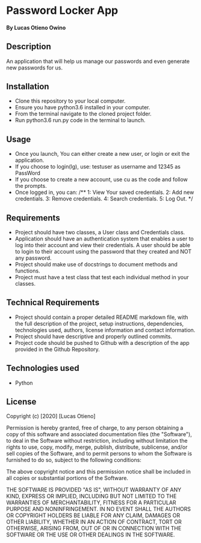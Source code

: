 # Password Locker App
#### By Lucas Otieno Owino
## Description
An application that will help us manage our passwords and even generate new passwords for us.
## Installation
* Clone this repository to your local computer.
* Ensure you have python3.6 installed in your computer.
* From the terminal navigate to the cloned project folder.
* Run python3.6 run.py code in the terminal to launch.
## Usage
* Once you launch, You can either create a new user, or login or exit the application.
* If you choose to login(lg), use: testuser as username and 12345 as PassWord
* If you choose to create a new account, use cu as the code and follow the prompts.
* Once logged in, you can:
/**
1: View Your saved credentials.
2: Add new credentials.
3: Remove credentials.
4: Search credentials.
5: Log Out.
*/   
## Requirements
* Project should have two classes, a User class and Credentials class.
* Application should have an authentication system that enables a user to log into their account and view their credentials. A user should be able to login to their account using the password that they created and NOT any password.
* Project should make use of docstrings to document methods and functions.
* Project must have a test class that test each individual method in your classes.
## Technical Requirements
* Project should contain a proper detailed README markdown file, with the full description of the project, setup instructions, dependencies, technologies used, authors, license information and contact information.
* Project should have descriptive and properly outlined commits.
* Project code should be pushed to Github with a description of the app provided in the Github Repository.
## Technologies used
* Python
## License
Copyright (c) [2020] [Lucas Otieno]

Permission is hereby granted, free of charge, to any person obtaining a copy
of this software and associated documentation files (the "Software"), to deal
in the Software without restriction, including without limitation the rights
to use, copy, modify, merge, publish, distribute, sublicense, and/or sell
copies of the Software, and to permit persons to whom the Software is
furnished to do so, subject to the following conditions:

The above copyright notice and this permission notice shall be included in all
copies or substantial portions of the Software.

THE SOFTWARE IS PROVIDED "AS IS", WITHOUT WARRANTY OF ANY KIND, EXPRESS OR
IMPLIED, INCLUDING BUT NOT LIMITED TO THE WARRANTIES OF MERCHANTABILITY,
FITNESS FOR A PARTICULAR PURPOSE AND NONINFRINGEMENT. IN NO EVENT SHALL THE
AUTHORS OR COPYRIGHT HOLDERS BE LIABLE FOR ANY CLAIM, DAMAGES OR OTHER
LIABILITY, WHETHER IN AN ACTION OF CONTRACT, TORT OR OTHERWISE, ARISING FROM,
OUT OF OR IN CONNECTION WITH THE SOFTWARE OR THE USE OR OTHER DEALINGS IN THE
SOFTWARE.